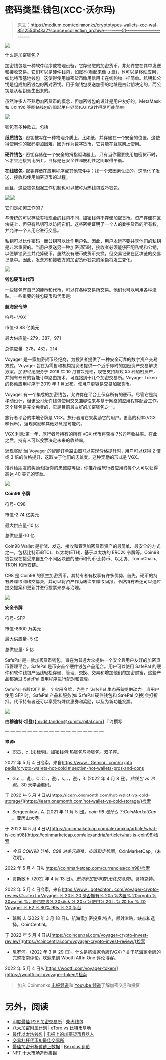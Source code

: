 # 密码类型:钱包(XCC-沃尔玛)

> 原文：<https://medium.com/coinmonks/cryptotypes-wallets-xcc-wal-8512554b43a2?source=collection_archive---------51----------------------->

![](img/7f219bb1e3e2e5ef7a3c179261b09a5c.png)

什么是加密钱包？

加密钱包是一种软件程序或物理设备，它存储您的加密货币，并允许您在其中发送和接收交易。它们可以是硬件钱包，如账本(看起来像 u 盘)，也可以是移动应用，如比特币基地钱包，这使得使用加密货币像用信用卡在线购物一样简单。私钥和公钥是组成加密钱包的两对密钥。用于向钱包发送加密的地址是由公钥决定的，而公钥是从私钥派生出来的。

虽然许多人不熟悉加密货币的概念，但加密钱包的设计是用户友好的。MetaMask 和 Coin98 等网络钱包的图形用户界面(GUI)设计得尽可能简单。

![](img/7a5e8ca9c91b9228905fba942abff66b.png)

钱包有多种款式，包括

**纸质钱包-** 密钥被写在一种物理介质上，比如纸，并存储在一个安全的位置。这使得使用你的密码更加困难，因为作为数字货币，它只能在互联网上使用。

**硬件钱包-** 密钥存储在一个安全的拇指驱动器上，只有当你需要使用加密货币时，它才会连接到电脑上。目标是在安全性和便利性之间取得平衡。

**在线钱包-** 密钥存储在应用程序或其他软件中；找一个双因素认证的。这简化了发送、接收和使用加密货币的过程。

而且，这些钱包根据工作机制也可以被称为热钱包或冷钱包。

![](img/948a789e569854f4f83f10b4997c8ba3.png)![](img/67ac2288a60d07c7f90eae63f785d0ff.png)

它们是如何工作的？

与传统的可以存放实物现金的钱包不同，加密钱包不存储加密货币。资产存储在区块链上，但只有私钥可以访问它们。这些密钥证明了一个人的数字货币的所有权，并允许一个人用它进行交易。

私钥可以比作密码，而公钥可以比作用户名。因此，用户永远不要共享他们的私钥是非常重要的。当用户发送另一种加密货币时，接收者必须能够匹配私钥和公钥，以便解锁资金并花掉硬币。虽然没有硬币或货币交换，但交易记录在区块链的交易记录中。因此，发送方和接收方的加密货币钱包的余额将发生变化。

![](img/385b932d1855121f95af5ecc570be5e1.png)

**钱包硬币&代币**

一些钱包有自己的硬币和代币，可以在各种交易所交易。他们也可以利用各种津贴。一些重要的钱包硬币和代币是:

**航海家令牌**

符号- VGX

市值-3.88 亿美元

最大供应量- 279，387，971

总供应量- 278，482，214

Voyager 是一家加密货币经纪商，为投资者提供了一种安全可靠的数字资产交易方式。Voyager 旨在为零售和机构投资者提供一个近乎即时的加密资产交易解决方案。加密经纪服务于 2018 年 10 月首次亮相，现在支持超过 55 种加密资产，并拥有专有的智能订单路由技术，可连接到十几个加密交易所。Voyager Token 的移动应用程序于 2019 年 1 月发布，使用户更容易交易加密货币。

Voyager 有一个集成的加密钱包，允许你在平台上保存所有的硬币。尽管它是纯移动设计，但该公司允许钱包使用交叉兼容性来与基于网络的应用程序配合工作。这个钱包是完全免费的，它是目前最友好的加密钱包之一。

旅行者平台的本地令牌是 VGX。旅行者用它来奖励它的用户。更高的利率(VGX 和代币)，返现奖励和其他好处是可能的。

VGX 利息:第一年，旅行者号持有的所有 VGX 代币将获得 7%的年收益率。在此之后，持有人可以投票决定未来的收益率。

返现奖励:当 Voyager 的智能订单路由器可以实现价格提升时，用户可以获得 2 倍或 3 倍的价格提升，这取决于他们的忠诚度。这种奖励的形式是 VGX。

推荐给朋友的奖励:根据你的忠诚度等级，你推荐给旅行者应用的每个人可以获得高达 40 美元的奖励。

![](img/db9a087739fc0ab74f0f81f5ed9a0b50.png)

**Coin98 令牌**

符号- C98

市值-2.74 亿美元

最大供应量-10 亿

总供应量-10 亿

Coin98 Wallet 是存储、发送、接收和管理加密货币资产的最简单、最安全的方式之一，包括比特币(BTC)、以太坊(ETH)、基于以太坊的 ERC20 令牌等。Coin98 钱包现在接受来自五个不同区块链的硬币和代币:比特币、以太坊、TomoChain、TRON 和币安链。

C98 是 Coin98 的原生加密货币，其持有者有权享有许多优势。首先，硬币的持有者赚取网络交易费，并可以将资产作为赌注来赚取回报。令牌持有者还可以通过提交提案和更新并进行投票来参与治理。

![](img/0f80cb6024406d86c72785d152ac5554.png)

**安全令牌**

符号- SFP

市值-8600 万美元

最大供应量- 5 亿

总供应量- 5 亿

SafePal 是一款加密货币钱包，旨在为普通大众提供一个安全且用户友好的加密货币管理平台。SafePal 是币安首个硬件钱包产品组合。用户可以使用 SafePal 的硬件和软件钱包产品线轻松存储、管理、交换、交易和增加他们的加密财富，这些产品都通过 SafePal 应用程序进行配对和管理。

SafePal 令牌(SFP)是一个实用令牌，为整个 SafePal 生态系统提供动力。当用户使用 SFP 时，SafePal 产品和服务(如 SafePal 硬件钱包和 SafePal 交换)会打折扣。代币持有者还可以享受特殊优惠券和奖励，以及为新功能投票。

![](img/daa2c8d639f3bef07b695d4a3ade7a0e.png)

由**穆迪特·坦登**(【mudit.tandon@xumitcapital.com】T2)撰写

— — — — — — — — — — — — — — — — — —

**来源:**

*   职员，c .(未标明)。加密钱包:热钱包与冷钱包。双子座。

2022 年 5 月 4 日检索，来自[https://www . Gemini . com/crypto pedia/crypto-wallets-hot-cold # section-hot-wallets-pros-and-cons](https://www.gemini.com/cryptopedia/crypto-wallets-hot-cold#section-hot-wallets-pros-and-cons)

*   G.c .，说:，C. C .，说:，s，，，说:，R. (2022 年 4 月 8 日)。*热钱包 vs 冷藏*。30 天学会编码。

于 2022 年 5 月 4 日从[https://learn.onemonth.com/hot-wallet-vs-cold-storage/](https://learn.onemonth.com/hot-wallet-vs-cold-storage/)检索

*   Sergeenkov，A. (2021 年 11 月 5 日)。*coin 98 是什么？:CoinMarketCap* 。亚历山大港。

于 2022 年 5 月 4 日从[https://coinmarketcap.com/alexandria/article/what-is-coin98](https://coinmarketcap.com/alexandria/article/what-is-coin98)检索

*   *今日 COIN98 价格，C98 对美元直播，市值和走势图*。CoinMarketCap。(未注明)。

2022 年 5 月 4 日从 https://coinmarketcap.com/currencies/coin98/检索

*   贾斯敏·h .(2022 年 4 月 13 日)。*航海家加密审查(无忧交易费)*。哥特克特。

2022 年 5 月 4 日检索，来自[https://www . gotechtor . com/Voyager-crypto-review/#:~:text = Voyager % 20% 20 是否拥有% 20a %内置% 20crypto % 20wallet %，是否应该% 20stick % 20to %使用% 20 it % 20 for % 20 Voyager % E2 % 80% 99s % 20 平台](https://www.gotechtor.com/voyager-crypto-review/#:~:text=Voyager%20does%20have%20a%20built-in%20crypto%20wallet%20that,should%20stick%20to%20using%20it%20for%20Voyager%E2%80%99s%20platform)

*   琼斯 J. (2022 年 3 月 18 日)。航海家加密投资:特点，额外津贴，缺点和选择。CoinCentral。

于 2022 年 5 月 4 日从[https://coincentral.com/voyager-crypto-invest-review/](https://coincentral.com/voyager-crypto-invest-review/)检索

*   尼罗河。(2022 年 3 月 29 日)。什么是航海家令牌(VGX)？关于航海家令牌的完整指南评论。欢迎来到 Wootfi All In One 评论博客。

2022 年 5 月 4 日从[https://wootfi.com/voyager-token/](https://wootfi.com/voyager-token/)检索

> 加入 Coinmonks [电报频道](https://t.me/coincodecap)和 [Youtube 频道](https://www.youtube.com/c/coinmonks/videos)了解加密交易和投资

# 另外，阅读

*   [印度最佳 P2P 加密交易所](https://coincodecap.com/p2p-crypto-exchanges-in-india) | [柴犬钱包](https://coincodecap.com/baby-shiba-inu-wallets)
*   [八大加密附属计划](https://coincodecap.com/crypto-affiliate-programs) | [eToro vs 比特币基地](https://coincodecap.com/etoro-vs-coinbase)
*   [最佳以太坊钱包](https://coincodecap.com/best-ethereum-wallets) | [电报上的加密货币机器人](https://coincodecap.com/telegram-crypto-bots)
*   [交易杠杆代币的最佳交易所](https://coincodecap.com/leveraged-token-exchanges)
*   [最佳加密分析或链上数据](https://coincodecap.com/blockchain-analytics) | [Bexplus 评论](https://coincodecap.com/bexplus-review)
*   [NFT 十大市场造币集锦](https://coincodecap.com/nft-marketplaces)